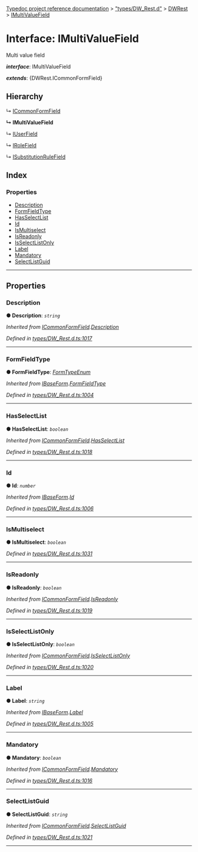 [Typedoc project reference documentation](../README.md) > ["types/DW_Rest.d"](../modules/_types_dw_rest_d_.md) > [DWRest](../modules/_types_dw_rest_d_.dwrest.md) > [IMultiValueField](../interfaces/_types_dw_rest_d_.dwrest.imultivaluefield.md)

# Interface: IMultiValueField

Multi value field

*__interface__*: IMultiValueField

*__extends__*: {DWRest.ICommonFormField}

## Hierarchy

↳  [ICommonFormField](_types_dw_rest_d_.dwrest.icommonformfield.md)

**↳ IMultiValueField**

↳  [IUserField](_types_dw_rest_d_.dwrest.iuserfield.md)

↳  [IRoleField](_types_dw_rest_d_.dwrest.irolefield.md)

↳  [ISubstitutionRuleField](_types_dw_rest_d_.dwrest.isubstitutionrulefield.md)

## Index

### Properties

* [Description](_types_dw_rest_d_.dwrest.imultivaluefield.md#description)
* [FormFieldType](_types_dw_rest_d_.dwrest.imultivaluefield.md#formfieldtype)
* [HasSelectList](_types_dw_rest_d_.dwrest.imultivaluefield.md#hasselectlist)
* [Id](_types_dw_rest_d_.dwrest.imultivaluefield.md#id)
* [IsMultiselect](_types_dw_rest_d_.dwrest.imultivaluefield.md#ismultiselect)
* [IsReadonly](_types_dw_rest_d_.dwrest.imultivaluefield.md#isreadonly)
* [IsSelectListOnly](_types_dw_rest_d_.dwrest.imultivaluefield.md#isselectlistonly)
* [Label](_types_dw_rest_d_.dwrest.imultivaluefield.md#label)
* [Mandatory](_types_dw_rest_d_.dwrest.imultivaluefield.md#mandatory)
* [SelectListGuid](_types_dw_rest_d_.dwrest.imultivaluefield.md#selectlistguid)

---

## Properties

<a id="description"></a>

###  Description

**● Description**: *`string`*

*Inherited from [ICommonFormField](_types_dw_rest_d_.dwrest.icommonformfield.md).[Description](_types_dw_rest_d_.dwrest.icommonformfield.md#description)*

*Defined in [types/DW_Rest.d.ts:1017](https://github.com/DocuWare/REST-Sample-TS/blob/a4697e2/src/types/DW_Rest.d.ts#L1017)*

___
<a id="formfieldtype"></a>

###  FormFieldType

**● FormFieldType**: *[FormTypeEnum](../enums/_types_dw_rest_d_.dwrest.formtypeenum.md)*

*Inherited from [IBaseForm](_types_dw_rest_d_.dwrest.ibaseform.md).[FormFieldType](_types_dw_rest_d_.dwrest.ibaseform.md#formfieldtype)*

*Defined in [types/DW_Rest.d.ts:1004](https://github.com/DocuWare/REST-Sample-TS/blob/a4697e2/src/types/DW_Rest.d.ts#L1004)*

___
<a id="hasselectlist"></a>

###  HasSelectList

**● HasSelectList**: *`boolean`*

*Inherited from [ICommonFormField](_types_dw_rest_d_.dwrest.icommonformfield.md).[HasSelectList](_types_dw_rest_d_.dwrest.icommonformfield.md#hasselectlist)*

*Defined in [types/DW_Rest.d.ts:1018](https://github.com/DocuWare/REST-Sample-TS/blob/a4697e2/src/types/DW_Rest.d.ts#L1018)*

___
<a id="id"></a>

###  Id

**● Id**: *`number`*

*Inherited from [IBaseForm](_types_dw_rest_d_.dwrest.ibaseform.md).[Id](_types_dw_rest_d_.dwrest.ibaseform.md#id)*

*Defined in [types/DW_Rest.d.ts:1006](https://github.com/DocuWare/REST-Sample-TS/blob/a4697e2/src/types/DW_Rest.d.ts#L1006)*

___
<a id="ismultiselect"></a>

###  IsMultiselect

**● IsMultiselect**: *`boolean`*

*Defined in [types/DW_Rest.d.ts:1031](https://github.com/DocuWare/REST-Sample-TS/blob/a4697e2/src/types/DW_Rest.d.ts#L1031)*

___
<a id="isreadonly"></a>

###  IsReadonly

**● IsReadonly**: *`boolean`*

*Inherited from [ICommonFormField](_types_dw_rest_d_.dwrest.icommonformfield.md).[IsReadonly](_types_dw_rest_d_.dwrest.icommonformfield.md#isreadonly)*

*Defined in [types/DW_Rest.d.ts:1019](https://github.com/DocuWare/REST-Sample-TS/blob/a4697e2/src/types/DW_Rest.d.ts#L1019)*

___
<a id="isselectlistonly"></a>

###  IsSelectListOnly

**● IsSelectListOnly**: *`boolean`*

*Inherited from [ICommonFormField](_types_dw_rest_d_.dwrest.icommonformfield.md).[IsSelectListOnly](_types_dw_rest_d_.dwrest.icommonformfield.md#isselectlistonly)*

*Defined in [types/DW_Rest.d.ts:1020](https://github.com/DocuWare/REST-Sample-TS/blob/a4697e2/src/types/DW_Rest.d.ts#L1020)*

___
<a id="label"></a>

###  Label

**● Label**: *`string`*

*Inherited from [IBaseForm](_types_dw_rest_d_.dwrest.ibaseform.md).[Label](_types_dw_rest_d_.dwrest.ibaseform.md#label)*

*Defined in [types/DW_Rest.d.ts:1005](https://github.com/DocuWare/REST-Sample-TS/blob/a4697e2/src/types/DW_Rest.d.ts#L1005)*

___
<a id="mandatory"></a>

###  Mandatory

**● Mandatory**: *`boolean`*

*Inherited from [ICommonFormField](_types_dw_rest_d_.dwrest.icommonformfield.md).[Mandatory](_types_dw_rest_d_.dwrest.icommonformfield.md#mandatory)*

*Defined in [types/DW_Rest.d.ts:1016](https://github.com/DocuWare/REST-Sample-TS/blob/a4697e2/src/types/DW_Rest.d.ts#L1016)*

___
<a id="selectlistguid"></a>

###  SelectListGuid

**● SelectListGuid**: *`string`*

*Inherited from [ICommonFormField](_types_dw_rest_d_.dwrest.icommonformfield.md).[SelectListGuid](_types_dw_rest_d_.dwrest.icommonformfield.md#selectlistguid)*

*Defined in [types/DW_Rest.d.ts:1021](https://github.com/DocuWare/REST-Sample-TS/blob/a4697e2/src/types/DW_Rest.d.ts#L1021)*

___

